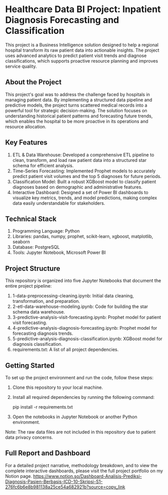 # Healthcare Data BI Project: Inpatient Diagnosis Forecasting and Classification
This project is a Business Intelligence solution designed to help a regional hospital transform its raw patient data into actionable insights. The project uses advanced analytics to predict patient visit trends and diagnose classifications, which supports proactive resource planning and improves service quality.
## About the Project
This project's goal was to address the challenge faced by hospitals in managing patient data. By implementing a structured data pipeline and predictive models, the project turns scattered medical records into a powerful tool for strategic decision-making. The solution focuses on understanding historical patient patterns and forecasting future trends, which enables the hospital to be more proactive in its operations and resource allocation.
## Key Features
1. ETL & Data Warehouse: Developed a comprehensive ETL pipeline to clean, transform, and load raw patient data into a structured star schema for efficient analysis.
2. Time-Series Forecasting: Implemented Prophet models to accurately predict patient visit volumes and the top 5 diagnoses for future periods.
3. Classification Model: Built a robust XGBoost model to classify patient diagnoses based on demographic and administrative features.
4. Interactive Dashboard: Designed a set of Power BI dashboards to visualize key metrics, trends, and model predictions, making complex data easily understandable for stakeholders.

## Technical Stack
1. Programming Language: Python
2. Libraries: pandas, numpy, prophet, scikit-learn, xgboost, matplotlib, seaborn
3. Database: PostgreSQL
4. Tools: Jupyter Notebook, Microsoft Power BI

## Project Structure
This repository is organized into five Jupyter Notebooks that document the entire project pipeline:
1. 1-data-preprocessing-cleaning.ipynb: Initial data cleaning, transformation, and preparation.
2. 2-etl-data-warehouse-modeling.ipynb: Code for building the star schema data warehouse.
3. 3-predictive-analysis-visit-forecasting.ipynb: Prophet model for patient visit forecasting.
4. 4-predictive-analysis-diagnosis-forecasting.ipynb: Prophet model for forecasting diagnosis trends.
5. 5-predictive-analysis-diagnosis-classification.ipynb: XGBoost model for diagnosis classification.
6. requirements.txt: A list of all project dependencies.

## Getting Started
To set up the project environment and run the code, follow these steps:
1. Clone this repository to your local machine.
2. Install all required dependencies by running the following command:

    pip install -r requirements.txt

3. Open the notebooks in Jupyter Notebook or another Python environment.

Note: The raw data files are not included in this repository due to patient data privacy concerns.

## Full Report and Dashboard
For a detailed project narrative, methodology breakdown, and to view the complete interactive dashboards, please visit the full project portfolio on my Notion page.
https://www.notion.so/Dashboard-Analisis-Prediksi-Diagnosis-Pasien-Berbasis-ICD-10-Skripsi-S1-276fc6b6e8b981138a25ce54a682921b?source=copy_link
